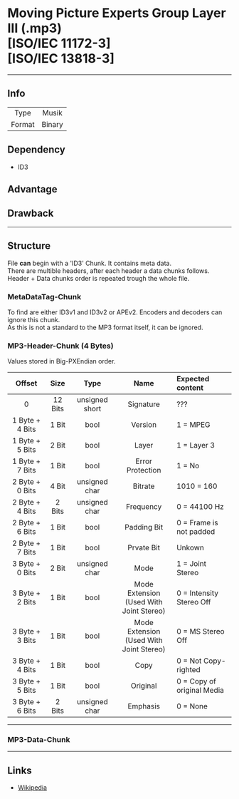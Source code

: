 # Moving Picture Experts Group Layer III (.mp3)<br>[ISO/IEC 11172-3]<br>[ISO/IEC 13818-3]
---
## Info
|||
|:-:|:-:|
| Type | Musik |
| Format | Binary |

## Dependency
- ID3

## Advantage

## Drawback

---

## Structure
File <b>can</b> begin with a 'ID3' Chunk. It contains meta data.<br>
There are multible headers, after each header a data chunks follows.<br>
Header + Data chunks order is repeated trough the whole file.<br>

### MetaDataTag-Chunk
To find are either ID3v1 and ID3v2 or APEv2.
Encoders and decoders can ignore this chunk.<br>
As this is not a standard to the MP3 format itself, it can be ignored.

### MP3-Header-Chunk (4 Bytes)
Values stored in Big-PXEndian order.

|Offset|Size|Type|Name|Expected content|
|:-:|:-:|:-:|:-:|:-|
|0| 12 Bits | unsigned short | Signature | ??? |
|1 Byte + 4 Bits | 1 Bit | bool   |Version| 1 = MPEG |
|1 Byte + 5 Bits|2 Bit| bool   |Layer| 1 = Layer 3 |
|1 Byte + 7 Bits|1 Bit| bool   |Error Protection| 1 = No |
|2 Byte + 0 Bits |4 Bit| unsigned char | Bitrate | 1010 = 160 |
|2 Byte + 4 Bits|2 Bits| unsigned char   |Frequency| 0 = 44100 Hz |
|2 Byte + 6 Bits|1 Bit| bool   |Padding Bit| 0 = Frame is not padded |
|2 Byte + 7 Bits|1 Bit| bool   |Prvate Bit| Unkown |
|3 Byte + 0 Bits|2 Bit| unsigned char   |Mode| 1 = Joint Stereo |
|3 Byte + 2 Bits|1 Bit| bool   |Mode Extension <br>(Used With Joint Stereo)| 0 = Intensity Stereo Off |
|3 Byte + 3 Bits|1 Bit| bool   |Mode Extension <br>(Used With Joint Stereo)| 0 = MS Stereo Off |
|3 Byte + 4 Bits|1 Bit| bool   |Copy| 0 = Not Copy-righted |
|3 Byte + 5 Bits|1 Bit| bool   |Original| 0 = Copy of original Media |
|3 Byte + 6 Bits|2 Bits| unsigned char   |Emphasis| 0 = None |
***

### MP3-Data-Chunk

---

## Links
- [Wikipedia](https://en.wikipedia.org/wiki/MIDI)